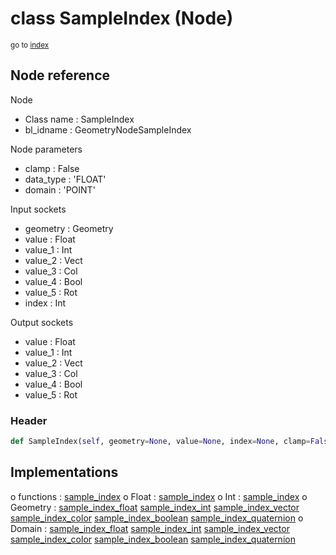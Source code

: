 # class SampleIndex (Node)

<sub>go to [index](/docs/index.md)</sub>

## Node reference

Node
 - Class name : SampleIndex
 - bl_idname : GeometryNodeSampleIndex

Node parameters
 - clamp : False
 - data_type : 'FLOAT'
 - domain : 'POINT'

Input sockets
 - geometry : Geometry
 - value : Float
 - value_1 : Int
 - value_2 : Vect
 - value_3 : Col
 - value_4 : Bool
 - value_5 : Rot
 - index : Int

Output sockets
 - value : Float
 - value_1 : Int
 - value_2 : Vect
 - value_3 : Col
 - value_4 : Bool
 - value_5 : Rot

### Header

``` python
def SampleIndex(self, geometry=None, value=None, index=None, clamp=False, data_type='FLOAT', domain='POINT', node_label=None, node_color=None):
```

## Implementations

o functions : [sample_index](/docs/GeoNodes_classes/GLOBAL.md#sample_index)
o Float : [sample_index](/docs/GeoNodes_classes/Float.md#sample_index)
o Int : [sample_index](/docs/GeoNodes_classes/Int.md#sample_index)
o Geometry : [sample_index_float](/docs/GeoNodes_classes/Geometry.md#sample_index_float) [sample_index_int](/docs/GeoNodes_classes/Geometry.md#sample_index_int) [sample_index_vector](/docs/GeoNodes_classes/Geometry.md#sample_index_vector) [sample_index_color](/docs/GeoNodes_classes/Geometry.md#sample_index_color) [sample_index_boolean](/docs/GeoNodes_classes/Geometry.md#sample_index_boolean) [sample_index_quaternion](/docs/GeoNodes_classes/Geometry.md#sample_index_quaternion)
o Domain : [sample_index_float](/docs/GeoNodes_classes/Domain.md#sample_index_float) [sample_index_int](/docs/GeoNodes_classes/Domain.md#sample_index_int) [sample_index_vector](/docs/GeoNodes_classes/Domain.md#sample_index_vector) [sample_index_color](/docs/GeoNodes_classes/Domain.md#sample_index_color) [sample_index_boolean](/docs/GeoNodes_classes/Domain.md#sample_index_boolean) [sample_index_quaternion](/docs/GeoNodes_classes/Domain.md#sample_index_quaternion)

